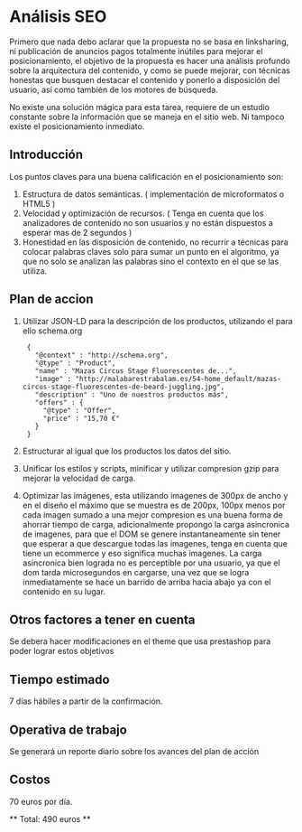 Análisis SEO
============

Primero que nada debo aclarar que la propuesta no se basa en linksharing, ni publicación de 
anuncios pagos totalmente inútiles para mejorar el posicionamiento, el objetivo de la propuesta
es hacer una análisis profundo sobre la arquitectura del contenido, y como se puede mejorar, con
técnicas honestas que busquen destacar el contenido y ponerlo a disposición del usuario, así como
también de los motores de búsqueda.

No existe una solución mágica para esta tarea, requiere de un estudio constante sobre la información que 
se maneja en el sitio web. Ni tampoco existe el posicionamiento inmediato.

Introducción
------------
Los puntos claves para una buena calificación en el posicionamiento son:

1. Estructura de datos semánticas. ( implementación de microformatos o HTML5 )
2. Velocidad y optimización de recursos. ( Tenga en cuenta que los analizadores de contenido no son usuarios y no están dispuestos a esperar mas de 2 segundos ) 
3. Honestidad en las disposición de contenido, no recurrir a técnicas para colocar palabras claves solo para sumar un punto en el algoritmo, ya que no solo se analizan las palabras sino el contexto en el que se las utiliza.

Plan de accion
--------------
1. Utilizar JSON-LD para la descripción de los productos, utilizando el para ello schema.org

		{
		  "@context" : "http://schema.org",
		  "@type" : "Product",
		  "name" : "Mazas Circus Stage Fluorescentes de...",
		  "image" : "http://malabarestrabalam.es/54-home_default/mazas-circus-stage-fluorescentes-de-beard-juggling.jpg",
		  "description" : "Uno de nuestros productos más",
		  "offers" : {
		    "@type" : "Offer",
		    "price" : "15,70 €"
		  }
		}

2. Estructurar al igual que los productos los datos del sitio.

3. Unificar los estilos y scripts, minificar y utilizar compresion gzip para mejorar la velocidad de carga.

4. Optimizar las imágenes, esta utilizando imagenes de 300px de ancho y en el diseño el máximo que se muestra es de 200px, 100px menos por cada imagen sumado a una mejor compresion es una buena forma de ahorrar tiempo de carga, adicionalmente propongo la carga asincronica de imagenes, para que el DOM se genere instantaneamente sin tener que esperar a que descargue todas las imagenes, tenga en cuenta que tiene un ecommerce y eso significa muchas imagenes. La carga asincronica bien lograda no es perceptible por una usuario, ya que el dom tarda microsegundos en cargarse, una vez que se logra inmediatamente se hace un barrido
de arriba hacia abajo ya con el contenido en su lugar.

Otros factores a tener en cuenta
--------------------------------
Se debera hacer modificaciones en el theme que usa prestashop para poder lograr estos objetivos

Tiempo estimado
---------------
7 días hábiles a partir de la confirmación. 

Operativa de trabajo
--------------------
Se generará un reporte diario sobre los avances del plan de acción 

Costos
------
70 euros por día.

** Total: 490 euros **
